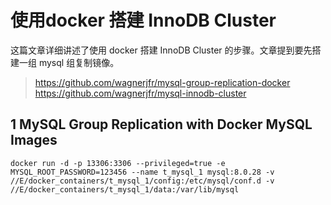 # 使用docker 搭建 InnoDB Cluster

这篇文章详细讲述了使用 docker 搭建 InnoDB Cluster 的步骤。文章提到要先搭建一组 mysql 组复制镜像。
> https://github.com/wagnerjfr/mysql-group-replication-docker
> https://github.com/wagnerjfr/mysql-innodb-cluster


## 1 MySQL Group Replication with Docker MySQL Images



```shell
docker run -d -p 13306:3306 --privileged=true -e MYSQL_ROOT_PASSWORD=123456 --name t_mysql_1 mysql:8.0.28 -v //E/docker_containers/t_mysql_1/config:/etc/mysql/conf.d -v //E/docker_containers/t_mysql_1/data:/var/lib/mysql 

```


